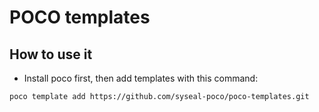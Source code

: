 # POCO templates

## How to use it

- Install poco first, then add templates with this command:

```bash
poco template add https://github.com/syseal-poco/poco-templates.git
```
